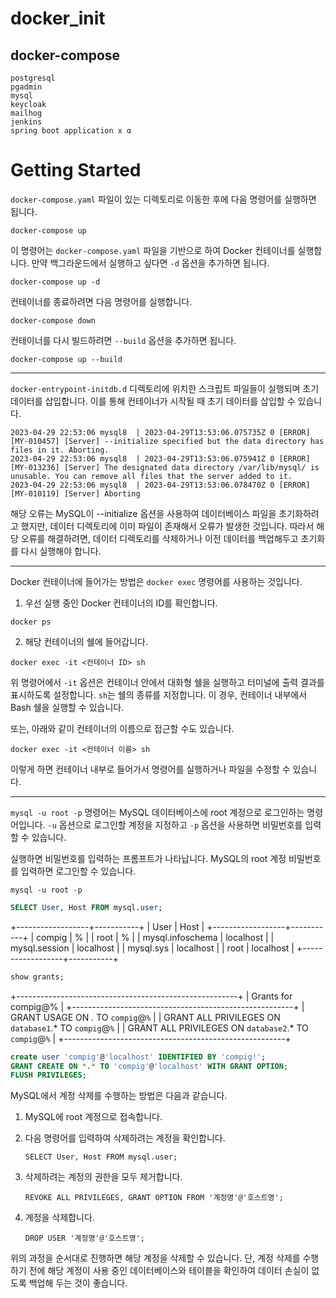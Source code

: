 # docker_init

## docker-compose
~~~
postgresql
pgadmin
mysql
keycloak
mailhog
jenkins
spring boot application x α
~~~

# Getting Started

`docker-compose.yaml` 파일이 있는 디렉토리로 이동한 후에 다음 명령어를 실행하면 됩니다.

```
docker-compose up
```

이 명령어는 `docker-compose.yaml` 파일을 기반으로 하여 Docker 컨테이너를 실행합니다. 만약 백그라운드에서 실행하고 싶다면 `-d` 옵션을 추가하면 됩니다.

```
docker-compose up -d
``` 

컨테이너를 종료하려면 다음 명령어를 실행합니다.

```
docker-compose down
``` 

컨테이너를 다시 빌드하려면 `--build` 옵션을 추가하면 됩니다.

```
docker-compose up --build
```
---
`docker-entrypoint-initdb.d` 디렉토리에 위치한 스크립트 파일들이 실행되며 초기 데이터를 삽입합니다. 이를 통해 컨테이너가 시작될 때 초기 데이터를 삽입할 수 있습니다.

```
2023-04-29 22:53:06 mysql8  | 2023-04-29T13:53:06.075735Z 0 [ERROR] [MY-010457] [Server] --initialize specified but the data directory has files in it. Aborting.
2023-04-29 22:53:06 mysql8  | 2023-04-29T13:53:06.075941Z 0 [ERROR] [MY-013236] [Server] The designated data directory /var/lib/mysql/ is unusable. You can remove all files that the server added to it.
2023-04-29 22:53:06 mysql8  | 2023-04-29T13:53:06.078470Z 0 [ERROR] [MY-010119] [Server] Aborting
```

해당 오류는 MySQL이 --initialize 옵션을 사용하여 데이터베이스 파일을 초기화하려고 했지만, 데이터 디렉토리에 이미 파일이 존재해서 오류가 발생한 것입니다. 따라서 해당 오류를 해결하려면, 데이터 디렉토리를 삭제하거나 이전 데이터를 백업해두고 초기화를 다시 실행해야 합니다.

---

Docker 컨테이너에 들어가는 방법은 `docker exec` 명령어를 사용하는 것입니다.

1. 우선 실행 중인 Docker 컨테이너의 ID를 확인합니다.

```
docker ps
```

2. 해당 컨테이너의 쉘에 들어갑니다.

```
docker exec -it <컨테이너 ID> sh
```

위 명령어에서 `-it` 옵션은 컨테이너 안에서 대화형 쉘을 실행하고 터미널에 출력 결과를 표시하도록 설정합니다. `sh`는 쉘의 종류를 지정합니다. 이 경우, 컨테이너 내부에서 Bash 쉘을 실행할 수 있습니다.

또는, 아래와 같이 컨테이너의 이름으로 접근할 수도 있습니다.

```
docker exec -it <컨테이너 이름> sh
```

이렇게 하면 컨테이너 내부로 들어가서 명령어를 실행하거나 파일을 수정할 수 있습니다.

---

`mysql -u root -p` 명령어는 MySQL 데이터베이스에 root 계정으로 로그인하는 명령어입니다. `-u` 옵션으로 로그인할 계정을 지정하고 `-p` 옵션을 사용하면 비밀번호를 입력할 수 있습니다.

실행하면 비밀번호를 입력하는 프롬프트가 나타납니다. MySQL의 root 계정 비밀번호를 입력하면 로그인할 수 있습니다.

```
mysql -u root -p
```
```sql
SELECT User, Host FROM mysql.user;
```
+------------------+-----------+
| User             | Host      |
+------------------+-----------+
| compig           | %         |
| root             | %         |
| mysql.infoschema | localhost |
| mysql.session    | localhost |
| mysql.sys        | localhost |
| root             | localhost |
+------------------+-----------+
```sql
show grants;
```
+-------------------------------------------------------+
| Grants for compig@%                                   |
+-------------------------------------------------------+
| GRANT USAGE ON *.* TO `compig`@`%`                    |
| GRANT ALL PRIVILEGES ON `database1`.* TO `compig`@`%` |
| GRANT ALL PRIVILEGES ON `database2`.* TO `compig`@`%` |
+-------------------------------------------------------+

```sql
create user 'compig'@'localhost' IDENTIFIED BY 'compig!';
GRANT CREATE ON *.* TO 'compig'@'localhost' WITH GRANT OPTION;
FLUSH PRIVILEGES;
```

MySQL에서 계정 삭제를 수행하는 방법은 다음과 같습니다.

1. MySQL에 root 계정으로 접속합니다.
2. 다음 명령어를 입력하여 삭제하려는 계정을 확인합니다.

   ```
   SELECT User, Host FROM mysql.user;
   ```

3. 삭제하려는 계정의 권한을 모두 제거합니다.

   ```
   REVOKE ALL PRIVILEGES, GRANT OPTION FROM '계정명'@'호스트명';
   ```

4. 계정을 삭제합니다.

   ```
   DROP USER '계정명'@'호스트명';
   ```

위의 과정을 순서대로 진행하면 해당 계정을 삭제할 수 있습니다. 단, 계정 삭제를 수행하기 전에 해당 계정이 사용 중인 데이터베이스와 테이블을 확인하여 데이터 손실이 없도록 백업해 두는 것이 좋습니다.